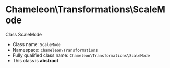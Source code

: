 # Chameleon\Transformations\ScaleMode
Class ScaleMode

* Class name: `ScaleMode`
* Namespace: `Chameleon\Transformations`
* Fully qualified class name: `Chameleon\Transformations\ScaleMode`
* This class is **abstract**


